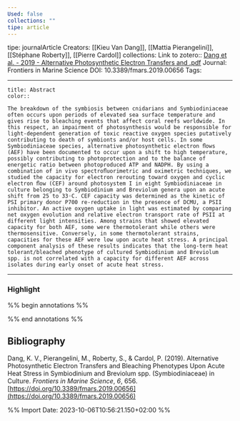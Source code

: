 ```yaml
---
Used: false
collections: ""
tipe: article
---
```

tipe: journalArticle
Creators: [[Kieu Van Dang]], [[Mattia Pierangelini]], [[Stéphane Roberty]], [[Pierre Cardol]]
collections: 
Link to zotero:: [Dang et al. - 2019 - Alternative Photosynthetic Electron Transfers and .pdf](zotero://select/library/items/C2SW8YEG)
Journal: Frontiers in Marine Science
DOI: 10.3389/fmars.2019.00656
Tags: 

---
```ad-note
title: Abstract
color:: 

The breakdown of the symbiosis between cnidarians and Symbiodiniaceae often occurs upon periods of elevated sea surface temperature and gives rise to bleaching events that affect coral reefs worldwide. In this respect, an impairment of photosynthesis would be responsible for light-dependent generation of toxic reactive oxygen species putatively contributing to death of symbionts and/or host cells. In some Symbiodiniaceae species, alternative photosynthetic electron ﬂows (AEF) have been documented to occur upon a shift to high temperature, possibly contributing to photoprotection and to the balance of energetic ratio between photoproduced ATP and NADPH. By using a combination of in vivo spectroﬂuorimetric and oximetric techniques, we studied the capacity for electron rerouting toward oxygen and cyclic electron ﬂow (CEF) around photosystem I in eight Symbiodiniaceae in culture belonging to Symbiodinium and Breviolum genera upon an acute shift from 25 to 33◦C. CEF capacity was determined as the kinetic of PSI primary donor P700 re-reduction in the presence of DCMU, a PSII inhibitor. An active oxygen uptake in light was estimated by comparing net oxygen evolution and relative electron transport rate of PSII at different light intensities. Among strains that showed elevated capacity for both AEF, some were thermotolerant while others were thermosensitive. Conversely, in some thermotolerant strains, capacities for these AEF were low upon acute heat stress. A principal component analysis of these results indicates that the long-term heat tolerant/bleached phenotype of cultured Symbiodinium and Breviolum spp. is not correlated with a capacity for different AEF across isolates during early onset of acute heat stress.

```

---
### Highlight

%% begin annotations %%

%% end annotations %%

## Bibliography

Dang, K. V., Pierangelini, M., Roberty, S., & Cardol, P. (2019). Alternative Photosynthetic Electron Transfers and Bleaching Phenotypes Upon Acute Heat Stress in Symbiodinium and Breviolum spp. (Symbiodiniaceae) in Culture. _Frontiers in Marine Science_, _6_, 656. [https://doi.org/10.3389/fmars.2019.00656](https://doi.org/10.3389/fmars.2019.00656)

%% Import Date: 2023-10-06T10:56:21.150+02:00 %%
